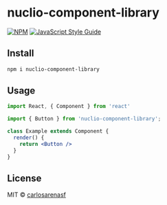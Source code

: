 # nuclio-component-library
[![NPM](https://img.shields.io/npm/v/nulcio-library.svg)](https://www.npmjs.com/package/nulcio-library) [![JavaScript Style Guide](https://img.shields.io/badge/code_style-standard-brightgreen.svg)](https://standardjs.com)

## Install

```bash
npm i nuclio-component-library
```

## Usage

```jsx
import React, { Component } from 'react'

import { Button } from 'nuclio-component-library';

class Example extends Component {
  render() {
    return <Button />
  }
}
```

## License

MIT © [carlosarenasf](https://github.com/carlosarenasf)